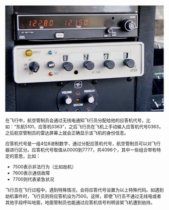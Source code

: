 
![](assets/应答机/image-20230523234914247.png)

在飞行中，航空管制员会通过无线电通知飞行员分配给他的应答机代号，比如：“东航5101，应答机0363”，之后飞行员在飞机上手动输入应答机代号0363，之后航空管制员的雷达屏幕上就会正确显示该飞机的身份信息。

应答机代号是一组4位8进制数字，通过分配应答机代号，航空管制员可以对飞行器进行区分。应答机代号取值从0000到7777，共4096个，其中一些组合带有特定的意思，比如：
- 7500表示非法行为（比如劫机）
- 7600表示通信故障
- 7700则代表紧急状况

飞行员在飞行过程中，遇到特殊情况，会将应答代号设置为以上特殊代码。如遇到劫机事件时，飞行员则将应答机设为7500。这样，即使飞行员不通过无线电或者其他手段呼叫地面，地面管制员也能通过应答机信号判明该架飞机遭到劫持。
